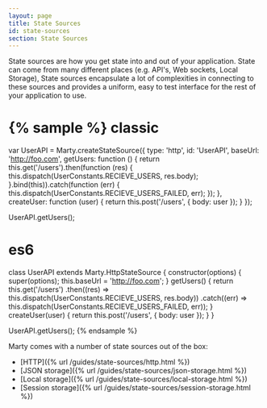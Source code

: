```yaml
---
layout: page
title: State Sources
id: state-sources
section: State Sources
---
```


State sources are how you get state into and out of your application. State can come from many different places (e.g. API's, Web sockets, Local Storage), State sources encapsulate a lot of complexities in connecting to these sources and provides a uniform, easy to test interface for the rest of your application to use.

{% sample %}
classic
=======
var UserAPI = Marty.createStateSource({
  type: 'http',
  id: 'UserAPI',
  baseUrl: 'http://foo.com',
  getUsers: function () {
    return this.get('/users').then(function (res) {
      this.dispatch(UserConstants.RECIEVE_USERS, res.body);
    }.bind(this)).catch(function (err) {
      this.dispatch(UserConstants.RECIEVE_USERS_FAILED, err);
    });
  },
  createUser: function (user) {
    return this.post('/users', { body: user });
  }
});

UserAPI.getUsers();

es6
===
class UserAPI extends Marty.HttpStateSource {
  constructor(options) {
    super(options);
    this.baseUrl = 'http://foo.com';
  }
  getUsers() {
    return this.get('/users')
      .then((res) => this.dispatch(UserConstants.RECIEVE_USERS, res.body))
      .catch((err) => this.dispatch(UserConstants.RECIEVE_USERS_FAILED, err));
  }
  createUser(user) {
    return this.post('/users', { body: user });
  }
}

UserAPI.getUsers();
{% endsample %}

Marty comes with a number of state sources out of the box:

* [HTTP]({% url /guides/state-sources/http.html %})
* [JSON storage]({% url /guides/state-sources/json-storage.html %})
* [Local storage]({% url /guides/state-sources/local-storage.html %})
* [Session storage]({% url /guides/state-sources/session-storage.html %})
